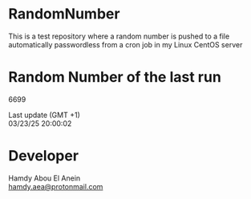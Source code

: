 # RandomNumber    
This is a test repository where a random number is pushed to a file automatically passwordless from a cron job in my Linux CentOS server    
# Random Number of the last run   
6699
      
Last update (GMT +1)    
03/23/25 20:00:02
# Developer    
Hamdy Abou El Anein   
hamdy.aea@protonmail.com
